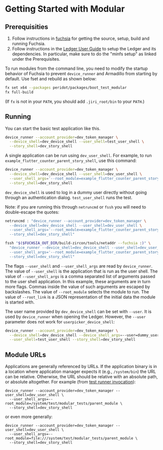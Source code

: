 # Getting Started with Modular

## Prerequisities

1. Follow instructions in [fuchsia] for getting the source, setup, build and
   running Fuchsia.
2. Follow instructions in the [Ledger User Guide] to setup the Ledger and its
   dependencies. In particular, make sure to do the "minfs setup" as linked
   under the Prerequisites.

To run modules from the command line, you need to modify the startup behavior of
Fuchsia to prevent `device_runner` and Armadillo from starting by default. Use
fset and rebuild as shown below:

``` sh
fx set x64 --packages peridot/packages/boot_test_modular
fx full-build
```

(If `fx` is not in your `PATH`, you should add `.jiri_root/bin` to your
`PATH`.)

## Running

You can start the basic test application like this.

```sh
device_runner --account_provider=dev_token_manager \
  --device_shell=dev_device_shell --user_shell=test_user_shell \
  --story_shell=dev_story_shell
```

A single application can be run using `dev_user_shell`. For example, to run
`example_flutter_counter_parent_story_shell`, use this command:

```sh
device_runner --account_provider=dev_token_manager \
  --device_shell=dev_device_shell --user_shell=dev_user_shell \
  --user_shell_args='--root_module=example_flutter_counter_parent_story_shell' \
  --story_shell=dev_story_shell
```

`dev_device_shell` is used to log in a dummy user directly without going through
an authentication dialog. `test_user_shell` runs the test.

Note: if you are running this through `netruncmd` or `fssh` you will need to
double-escape the quotes:

```sh
netruncmd : "device_runner --account_provider=dev_token_manager \
  --device_shell=dev_device_shell --user_shell=dev_user_shell \
  --user_shell_args='--root_module=example_flutter_counter_parent_story_shell,--root_link={\\\"http://schema.domokit.org/counter\\\":5}' \
  --story_shell=dev_story_shell"

fssh "$($FUCHSIA_OUT_DIR/build-zircon/tools/netaddr --fuchsia :)" \
  "device_runner --device_shell=dev_device_shell --user_shell=dev_user_shell \
  --user_shell_args='--root_module=example_flutter_counter_parent_story_shell,--root_link={\\\"http://schema.domokit.org/counter\\\":5}' \
  --story_shell=dev_story_shell"
```

The flags `--user_shell` and `--user_shell_args` are read by `device_runner`.
The value of `--user_shell` is the application that is run as the user shell.
The value of `--user_shell_args` is a comma separated list of arguments passed
to the user shell application. In this example, these arguments are in turn more
flags.  Commas inside the value of such arguments are escaped by backslashes.
The value of `--root_module` selects the module to run. The value of
`--root_link` is a JSON representation of the initial data the module is started
with.

The user name provided by `dev_device_shell` can be set with `--user`. It is
used by `device_runner` when opening the Ledger.  However, the `--user`
parameter does not work for `userpicker_device_shell`:

```sh
device_runner --account_provider=dev_token_manager \
  --device_shell=dev_device_shell --device_shell_args=--user=dummy_user \
  --user_shell=test_user_shell --story_shell=dev_story_shell
```

## Module URLs

Applications are generally referenced by URLs. If the application binary is in a
location where application manager expects it (e.g., `/system/bin`)
the URL can be relative. Otherwise, the URL should be relative with an absolute
path, or absolute altogether. For example (from [test runner invocation]):

```
device_runner --account_provider=dev_token_manager --user_shell=dev_user_shell \
  --user_shell_args=--root_module=/system/test/modular_tests/parent_module \
  --story_shell=dev_story_shell
```

or even more generally:

```
device_runner --account_provider=dev_token_manager --user_shell=dev_user_shell \
  --user_shell_args=--root_module=file:///system/test/modular_tests/parent_module \
  --story_shell=dev_story_shell
```

[fuchsia]: https://fuchsia.googlesource.com/docs/+/master/README.md
[Ledger User Guide]: ../ledger/user_guide.md
[test runner invocation]: ../../tests/modular_tests.json
